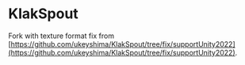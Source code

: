 KlakSpout
=========

Fork with texture format fix from [https://github.com/ukeyshima/KlakSpout/tree/fix/supportUnity2022](https://github.com/ukeyshima/KlakSpout/tree/fix/supportUnity2022).
